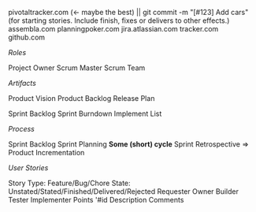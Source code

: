 pivotaltracker.com (<- maybe the best) || git commit -m "[#123] Add cars" (for starting stories. Include finish, fixes or delivers to other effects.)
assembla.com
planningpoker.com
jira.atlassian.com
tracker.com
github.com

*Roles*

Project Owner
Scrum Master
Scrum Team

*Artifacts*

Product Vision
Product Backlog
Release Plan

Sprint Backlog
Sprint Burndown
Implement List

*Process*

Sprint Backlog
Sprint Planning
**Some (short) cycle**
Sprint Retrospective
=>
Product Incrementation

*User Stories*

Story Type: Feature/Bug/Chore
State: Unstated/Stated/Finished/Delivered/Rejected
Requester
Owner
Builder
Tester
Implementer
Points
'#id
Description
Comments
